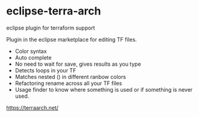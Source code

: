 # eclipse-terra-arch
eclipse plugin for terraform support

Plugin in the eclipse marketplace for editing TF files.

* Color syntax
* Auto complete
* No need to wait for save, gives results as you type
* Detects loops in your TF
* Matches nested () in different ranbow colors
* Refactoring rename across all your TF files
* Usage finder to know where something is used or if something is never used.

https://terraarch.net/
